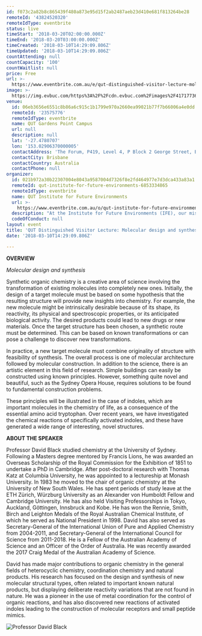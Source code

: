 ```yaml
---
id: f073c2a82b8c865439f480a873e95d15f2ab2487aeb23d410e681f813264be28
remoteId: '43824520320'
remoteIdType: eventbrite
status: live
timeStart: '2018-03-20T02:00:00.000Z'
timeEnd: '2018-03-20T03:00:00.000Z'
timeCreated: '2018-03-10T14:29:09.806Z'
timeUpdated: '2018-03-10T14:29:09.806Z'
countAttending: null
countCapacity: '100'
countWaitlist: null
price: Free
url: >-
  https://www.eventbrite.com.au/e/qut-distinguished-visitor-lecture-molecular-design-and-synthesis-tickets-43824520320?aff=ebapi
image: >-
  https://img.evbuc.com/https%3A%2F%2Fcdn.evbuc.com%2Fimages%2F41717736%2F108472455989%2F1%2Foriginal.jpg?s=683f55c7a94ce3be3498b9bfd5013ba3
venue:
  id: 06eb3656e6551c8b86a6c915c1b1799e970a2660ea99021b77f7b66006a4e0dd
  remoteId: '23575776'
  remoteIdType: eventbrite
  name: QUT Gardens Point Campus
  url: null
  description: null
  lat: '-27.4780707'
  lon: '153.02906370000005'
  contactAddress: 'The Forum, P419, Level 4, P Block 2 George Street, Brisbane, Qld 4000'
  contactCity: Brisbane
  contactCountry: Australia
  contactPhone: null
organizer:
  id: 021b972a30b22307004e8043a9587004d7326f8e2fd464977e7d3dca433a83a1
  remoteId: qut-institute-for-future-environments-6853334865
  remoteIdType: eventbrite
  name: QUT Institute for Future Environments
  url: >-
    https://www.eventbrite.com.au/o/qut-institute-for-future-environments-6853334865
  description: "At the Institute for Future Environments (IFE), our mission is to find ways to make the world more sustainable, secure and resilient. Hundreds of QUT researchers and students from across science, engineering, law, business, education and the creative industries collaborate on large-scale research and development projects to solve the world's grand challenges.\\r\\n\t\t\t\t\t\t\\r\\n\t\t\t\t\t\t\\r\\n\t\t\t\t\t\t\\r\\n\t\t\t\t\t\t\\r\\n\t\t\t\t\t\t\\r\\n\t\t\t\t\t\t\\r\\n\t\t\t\t\t\t\\r\\n\t\t\t\t\t\t\\r\\n\t\t\t\t\t\t\\r\\n\t\t\t\t\t\t\\r\\n\t\t\t\t\t\t\\r\\n\t\t\t\t\t\t\\r\\n\t\t\t\t\t\t\\r\\n\t\t\t\t\t\t\\r\\n\t\t\t\t\t\t\\r\\n\t\t\t\t\t\t\\r\\n\t\t\t\t\t\t\\r\\n\t\t\t\t\t\t\\r\\n\t\t\t\t\t\t\\r\\n\t\t\t\t\t\t\\r\\n"
  codeOfConduct: null
layout: event
title: 'QUT Distinguished Visitor Lecture: Molecular design and synthesis'
date: '2018-03-10T14:29:09.806Z'

---
```

<P CLASS="MsoNormal"><STRONG>OVERVIEW</STRONG></P>
<P CLASS="MsoNormal"><EM>Molecular design and synthesis</EM></P>
<P CLASS="MsoNormal"><SPAN>Synthetic organic chemistry is a creative area of science involving the transformation of existing molecules into completely new ones. Initially, the design of a target molecule must be based on some hypothesis that the resulting structure will provide new insights into chemistry. For example, the new molecule might be intrinsically desirable because of its shape, its reactivity, its physical and spectroscopic properties, or its anticipated biological activity. The desired products could lead to new drugs or new materials. Once the target structure has been chosen, a synthetic route must be determined. This can be based on known transformations or can pose a challenge to discover new transformations.</SPAN></P>
<P CLASS="MsoNormal"><SPAN>In practice, a new target molecule must combine originality of structure with feasibility of synthesis. The overall process is one of molecular architecture followed by molecular construction. In addition to the science, there is an artistic element in this field of research. Simple buildings can easily be constructed using known principles. However, something quite novel and beautiful, such as the Sydney Opera House, requires solutions to be found to fundamental construction problems.</SPAN></P>
<P><SPAN>These principles will be illustrated in the case of indoles, which are important molecules in the chemistry of life, as a consequence of the essential amino acid tryptophan. Over recent years, we have investigated the chemical reactions of specifically activated indoles, and these have generated a wide range of interesting, novel structures.</SPAN><BR></P>
<P><STRONG>ABOUT THE SPEAKER</STRONG></P>
<P CLASS="MsoNormal"><SPAN>Professor David Black studied chemistry at the University of Sydney. Following a Masters degree mentored by Francis Lions, he was awarded an Overseas Scholarship of the Royal Commission for the Exhibition of 1851 to undertake a PhD in Cambridge. After post-doctoral research with Thomas Katz at Columbia University, he was appointed to a lectureship at Monash University. In 1983 he moved to the chair of organic chemistry at the University of New South Wales. He has spent periods of study leave at the ETH Zürich, Würzburg University as an Alexander von Humboldt Fellow and Cambridge University. He has also held Visiting Professorships in Tokyo, Auckland, Göttingen, Innsbruck and Kobe. He has won the Rennie, Smith, Birch and Leighton Medals of the Royal Australian Chemical Institute, of which he served as National President in 1998. David has also served as Secretary-General of the International Union of Pure and Applied Chemistry from 2004-2011, and Secretary-General of the International Council for Science from 2011-2018. He is a Fellow of the Australian Academy of Science and an Officer of the Order of Australia. He was recently awarded the 2017 Craig Medal of the Australian Academy of Science.</SPAN></P>
<P><SPAN>David has made major contributions to organic chemistry in the general fields of heterocyclic chemistry, coordination chemistry and natural products. His research has focused on the design and synthesis of new molecular structural types, often related to important known natural products, but displaying deliberate reactivity variations that are not found in nature. He was a pioneer in the use of metal coordination for the control of organic reactions, and has also discovered new reactions of activated indoles leading to the construction of molecular receptors and small peptide mimics. </SPAN></P>
<P><SPAN><IMG ALT="Professor David Black" SRC="https://cdn.evbuc.com/eventlogos/107718427/profdavidblack.jpg"></SPAN></P>
